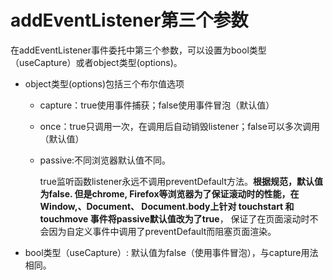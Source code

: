 # addEventListener第三个参数

在addEventListener事件委托中第三个参数，可以设置为bool类型（useCapture）或者object类型(options)。

- object类型(options)包括三个布尔值选项

  - capture：true使用事件捕获；false使用事件冒泡（默认值）

  - once：true只调用一次，在调用后自动销毁listener；false可以多次调用（默认值）

  - passive:不同浏览器默认值不同。

    true监听函数listener永远不调用preventDefault方法。**根据规范，默认值为false. 但是chrome, Firefox等浏览器为了保证滚动时的性能，在Window,、Document、 Document.body上针对 touchstart 和 touchmove 事件将passive默认值改为了true**， 保证了在页面滚动时不会因为自定义事件中调用了preventDefault而阻塞页面渲染。

- bool类型（useCapture）: 默认值为false（使用事件冒泡），与capture用法相同。

